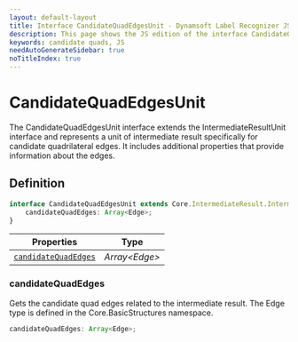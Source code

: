 ```yaml
---
layout: default-layout
title: Interface CandidateQuadEdgesUnit - Dynamsoft Label Recognizer JS Edition API Reference
description: This page shows the JS edition of the interface CandidateQuadEdgesUnit.
keywords: candidate quads, JS
needAutoGenerateSidebar: true
noTitleIndex: true
---
```


# CandidateQuadEdgesUnit

The CandidateQuadEdgesUnit interface extends the IntermediateResultUnit interface and represents a unit of intermediate result specifically for candidate quadrilateral edges. It includes additional properties that provide information about the edges.

## Definition

```ts
interface CandidateQuadEdgesUnit extends Core.IntermediateResult.IntermediateResultUnit {
    candidateQuadEdges: Array<Edge>;
}
```

| Properties               | Type |
|----------------------|-------------|
| [`candidateQuadEdges`](#candidatequadedges) | *Array\<Edge>* |

### candidateQuadEdges

Gets the candidate quad edges related to the intermediate result. The Edge type is defined in the Core.BasicStructures namespace.

```ts
candidateQuadEdges: Array<Edge>;
```